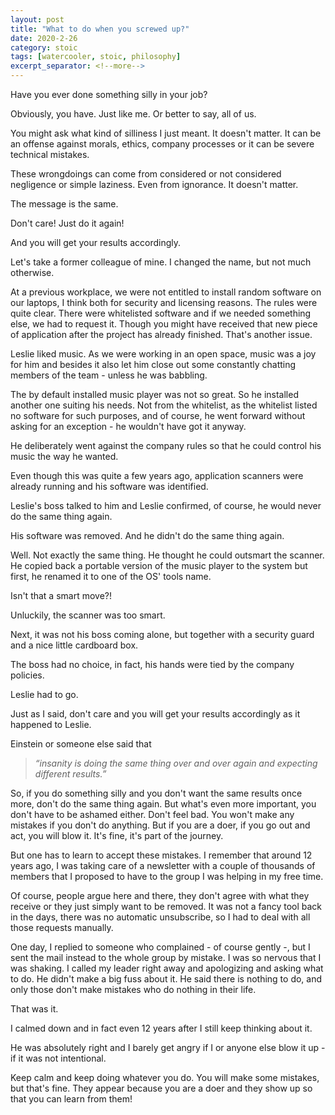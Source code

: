 ```yaml
---
layout: post
title: "What to do when you screwed up?"
date: 2020-2-26
category: stoic
tags: [watercooler, stoic, philosophy]
excerpt_separator: <!--more-->
---
```

Have you ever done something silly in your job?

Obviously, you have. Just like me. Or better to say, all of us.
<!--more-->

You might ask what kind of silliness I just meant. It doesn't matter. It can be an offense against morals, ethics, company processes or it can be severe technical mistakes.

These wrongdoings can come from considered or not considered negligence or simple laziness. Even from ignorance. It doesn't matter.

The message is the same.

Don't care! Just do it again!

And you will get your results accordingly.

Let's take a former colleague of mine. I changed the name, but not much otherwise.

At a previous workplace, we were not entitled to install random software on our laptops, I think both for security and licensing reasons. The rules were quite clear. There were whitelisted software and if we needed something else, we had to request it. Though you might have received that new piece of application after the project has already finished. That's another issue.

Leslie liked music. As we were working in an open space, music was a joy for him and besides it also let him close out some constantly chatting members of the team - unless he was babbling.

The by default installed music player was not so great. So he installed another one suiting his needs. Not from the whitelist, as the whitelist listed no software for such purposes, and of course, he went forward without asking for an exception - he wouldn't have got it anyway.

He deliberately went against the company rules so that he could control his music the way he wanted.

Even though this was quite a few years ago, application scanners were already running and his software was identified.

Leslie's boss talked to him and Leslie confirmed, of course, he would never do the same thing again.

His software was removed. And he didn't do the same thing again.

Well. Not exactly the same thing. He thought he could outsmart the scanner. He copied back a portable version of the music player to the system but first, he renamed it to one of the OS' tools name.

Isn't that a smart move?!

Unluckily, the scanner was too smart.

Next, it was not his boss coming alone, but together with a security guard and a nice little cardboard box.

The boss had no choice, in fact, his hands were tied by the company policies.

Leslie had to go.

Just as I said, don't care and you will get your results accordingly as it happened to Leslie.

Einstein or someone else said that 

> _“insanity is doing the same thing over and over again and expecting different results.”_

So, if you do something silly and you don't want the same results once more, don't do the same thing again. But what's even more important, you don't have to be ashamed either. Don't feel bad. You won't make any mistakes if you don't do anything. But if you are a doer, if you go out and act, you will blow it. It's fine, it's part of the journey.

But one has to learn to accept these mistakes. I remember that around 12 years ago, I was taking care of a newsletter with a couple of thousands of members that I proposed to have to the group I was helping in my free time.

Of course, people argue here and there, they don't agree with what they receive or they just simply want to be removed. It was not a fancy tool back in the days, there was no automatic unsubscribe, so I had to deal with all those requests manually.


One day, I replied to someone who complained - of course gently -, but I sent the mail instead to the whole group by mistake. I was so nervous that I was shaking. I called my leader right away and apologizing and asking what to do. He didn't make a big fuss about it. He said there is nothing to do, and only those don't make mistakes who do nothing in their life.

That was it.

I calmed down and in fact even 12 years after I still keep thinking about it.

He was absolutely right and I barely get angry if I or anyone else blow it up - if it was not intentional.

Keep calm and keep doing whatever you do. You will make some mistakes, but that's fine. They appear because you are a doer and they show up so that you can learn from them!